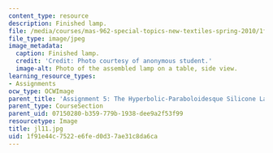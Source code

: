 ```yaml
---
content_type: resource
description: Finished lamp.
file: /media/courses/mas-962-special-topics-new-textiles-spring-2010/1f91e44c7522e6fed0d37ae31c8da6ca_jl11.jpg
file_type: image/jpeg
image_metadata:
  caption: Finished lamp.
  credit: 'Credit: Photo courtesy of anonymous student.'
  image-alt: Photo of the assembled lamp on a table, side view.
learning_resource_types:
- Assignments
ocw_type: OCWImage
parent_title: 'Assignment 5: The Hyperbolic-Paraboloidesque Silicone Lamp'
parent_type: CourseSection
parent_uid: 07150280-b359-779b-1938-dee9a2f53f99
resourcetype: Image
title: jl11.jpg
uid: 1f91e44c-7522-e6fe-d0d3-7ae31c8da6ca
---
```

